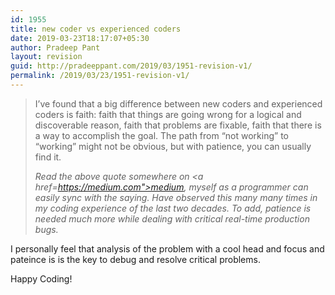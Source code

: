 ```yaml
---
id: 1955
title: new coder vs experienced coders
date: 2019-03-23T18:17:07+05:30
author: Pradeep Pant
layout: revision
guid: http://pradeeppant.com/2019/03/1951-revision-v1/
permalink: /2019/03/23/1951-revision-v1/
---
```

<blockquote class="wp-block-quote">
  <p>
    I’ve found that a big difference between new coders and experienced coders is faith: faith that things are going wrong for a logical and discoverable reason, faith that problems are fixable, faith that there is a way to accomplish the goal. The path from “not working” to “working” might not be obvious, but with patience, you can usually find it.
  </p>
  
  <cite>Read the above quote somewhere on <a href=https://medium.com">medium</a>, myself as a programmer can easily sync with the saying. Have observed this many many times in my coding experience of the last two decades. To add, patience is needed much more while dealing with critical real-time production bugs. </cite>
</blockquote>

I personally feel that analysis of the problem with a cool head and focus and pateince is is the key to debug and resolve critical problems.

Happy Coding!